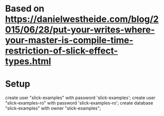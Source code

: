 # Based on https://danielwestheide.com/blog/2015/06/28/put-your-writes-where-your-master-is-compile-time-restriction-of-slick-effect-types.html

# Setup
create user "slick-examples" with password 'slick-examples';
create user "slick-examples-ro" with password 'slick-examples-ro';
create database "slick-examples" with owner "slick-examples";
